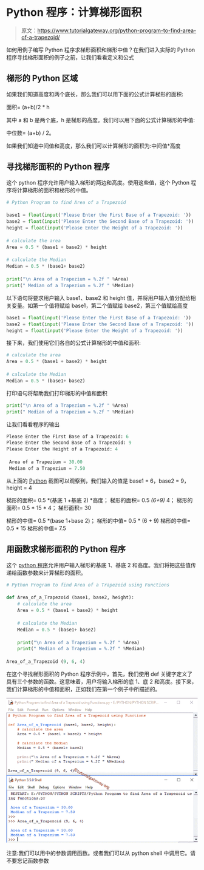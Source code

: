 # Python 程序：计算梯形面积

> 原文：<https://www.tutorialgateway.org/python-program-to-find-area-of-a-trapezoid/>

如何用例子编写 Python 程序求梯形面积和梯形中值？在我们进入实际的 Python 程序寻找梯形面积的例子之前，让我们看看定义和公式

## 梯形的 Python 区域

如果我们知道高度和两个底长，那么我们可以用下面的公式计算梯形的面积:

面积= (a+b)/2 * h

其中 a 和 b 是两个底，h 是梯形的高度。我们可以用下面的公式计算梯形的中值:

中位数= (a+b) / 2。

如果我们知道中间值和高度，那么我们可以计算梯形的面积为:中间值*高度

## 寻找梯形面积的 Python 程序

这个 python 程序允许用户输入梯形的两边和高度。使用这些值，这个 Python 程序将计算梯形的面积和梯形的中值。

```py
# Python Program to find Area of a Trapezoid

base1 = float(input('Please Enter the First Base of a Trapezoid: '))
base2 = float(input('Please Enter the Second Base of a Trapezoid: '))
height = float(input('Please Enter the Height of a Trapezoid: '))

# calculate the area
Area = 0.5 * (base1 + base2) * height

# calculate the Median
Median = 0.5 * (base1+ base2)

print("\n Area of a Trapezium = %.2f " %Area)
print(" Median of a Trapezium = %.2f " %Median)
```

以下语句将要求用户输入 base1、base2 和 height 值，并将用户输入值分配给相关变量。如第一个值将赋给 base1，第二个值赋给 base2，第三个值赋给高度

```py
base1 = float(input('Please Enter the First Base of a Trapezoid: '))
base2 = float(input('Please Enter the Second Base of a Trapezoid: '))
height = float(input('Please Enter the Height of a Trapezoid: '))
```

接下来，我们使用它们各自的公式计算梯形的中值和面积:

```py
# calculate the area
Area = 0.5 * (base1 + base2) * height

# calculate the Median
Median = 0.5 * (base1+ base2)
```

打印语句将帮助我们打印梯形的中值和面积

```py
print("\n Area of a Trapezium = %.2f " %Area)
print(" Median of a Trapezium = %.2f " %Median)
```

让我们看看程序的输出

```py
Please Enter the First Base of a Trapezoid: 6
Please Enter the Second Base of a Trapezoid: 9
Please Enter the Height of a Trapezoid: 4

 Area of a Trapezium = 30.00 
 Median of a Trapezium = 7.50 
```

从上面的 [Python](https://www.tutorialgateway.org/python-tutorial/) 截图可以观察到，我们输入的值是 base1 = 6，base2 = 9，height = 4

梯形的面积= 0.5 *(基底 1 +基底 2) *高度；
梯形的面积= 0.5 *(6+9)* 4；
梯形的面积= 0.5 * 15 * 4；
梯形面积= 30

梯形的中值= 0.5 *(base 1+base 2)；
梯形的中值= 0.5 * (6 + 9)
梯形的中值= 0.5 * 15
梯形的中值= 7.5

## 用函数求梯形面积的 Python 程序

这个 [python 程序](https://www.tutorialgateway.org/python-programming-examples/)允许用户输入梯形的基底 1、基底 2 和高度。我们将把这些值传递给函数参数来计算梯形的面积。

```py
# Python Program to find Area of a Trapezoid using Functions

def Area_of_a_Trapezoid (base1, base2, height):
    # calculate the area
    Area = 0.5 * (base1 + base2) * height

    # calculate the Median
    Median = 0.5 * (base1+ base2)

    print("\n Area of a Trapezium = %.2f " %Area)
    print(" Median of a Trapezium = %.2f " %Median)

Area_of_a_Trapezoid (9, 6, 4)
```

在这个寻找梯形面积的 Python 程序示例中，首先，我们使用 def 关键字定义了具有三个参数的函数。这意味着，用户将输入梯形的底 1、底 2 和高度。接下来，我们计算梯形的中值和面积，正如我们在第一个例子中所描述的。

![Python Program to find Area of a Trapezoid using functions](img/a91970916874a36880a164256ad593df.png)

注意:我们可以用中的参数调用函数。或者我们可以从 python shell 中调用它。请不要忘记函数参数